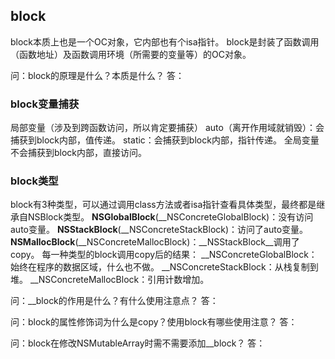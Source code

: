 ##  block

block本质上也是一个OC对象，它内部也有个isa指针。
block是封装了函数调用（函数地址）及函数调用环境（所需要的变量等）的OC对象。


问：block的原理是什么？本质是什么？
答：


### block变量捕获
局部变量（涉及到跨函数访问，所以肯定要捕获）
auto（离开作用域就销毁）：会捕获到block内部，值传递。
static：会捕获到block内部，指针传递。
全局变量
不会捕获到block内部，直接访问。


### block类型
block有3种类型，可以通过调用class方法或者isa指针查看具体类型，最终都是继承自NSBlock类型。
__NSGlobalBlock__(__NSConcreteGlobalBlock)：没有访问auto变量。
__NSStackBlock__(__NSConcreteStackBlock)：访问了auto变量。
__NSMallocBlock__(__NSConcreteMallocBlock)：__NSStackBlock__调用了copy。
每一种类型的block调用copy后的结果：
__NSConcreteGlobalBlock：始终在程序的数据区域，什么也不做。
__NSConcreteStackBlock：从栈复制到堆。
__NSConcreteMallocBlock：引用计数增加。


问：__block的作用是什么？有什么使用注意点？
答：


问：block的属性修饰词为什么是copy？使用block有哪些使用注意？
答：


问：block在修改NSMutableArray时需不需要添加__block？
答：
